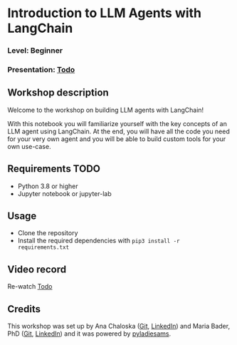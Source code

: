 # Introduction to LLM Agents with LangChain

### Level: Beginner

### Presentation: [Todo]()

## Workshop description

Welcome to the workshop on building LLM agents with LangChain!

With this notebook you will familiarize yourself with the key concepts of an LLM agent using LangChain. At the end, you will have all the code you need for your very own agent and you will be able to build custom tools for your own use-case. 

## Requirements TODO

- Python 3.8 or higher
- Jupyter notebook or jupyter-lab

## Usage

- Clone the repository
- Install the required dependencies with `pip3 install -r requirements.txt`

## Video record

Re-watch [Todo]()

## Credits

This workshop was set up by Ana Chaloska ([Git](https://github.com/anachaloska), [LinkedIn](https://www.linkedin.com/in/ana-chaloska-809486149/)) and Maria Bader, PhD ([Git](https://github.com/mkmbader), [LinkedIn](https://www.linkedin.com/in/mkmbader/)) and it was powered by [pyladiesams](https://github.com/pyladiesams).